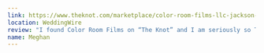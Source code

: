 ```yaml
---
link: https://www.theknot.com/marketplace/color-room-films-llc-jackson-nj-963435
location: WeddingWire
review: "I found Color Room Films on “The Knot” and I am seriously so THANKFUL that I did. I picked up the phone, spoke with Steve and knew instantly he would be incredible to work with! I had spoken with a few other companies and no one was as attentive, polite, enthusiastic and as easy to speak with as Steve was. Please TRUST ME when I say that I had done extensive research and no other company seemed to have such a simple contract and price. Aside from Steve and Jane being the most reliable and responsive people; the traditional, heartfelt and beautiful ways they were able to capture our wedding is hard to put into words. The video is not just a video, in my opinion, it is a work of art. I have received SO many compliments after posting our trailer; our friends and family were BLOWN away. People have also told me it's the BEST wedding video they have EVER seen."
name: Meghan
---
```

